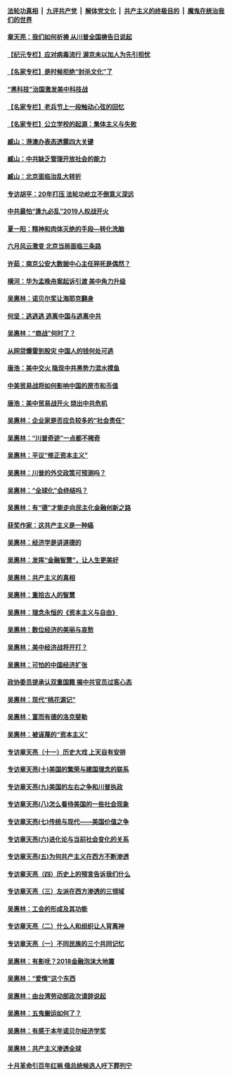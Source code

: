####  [法轮功真相](../../../../basic/blob/master/README.md?t=07020701) &nbsp;|&nbsp; [九评共产党](../../../../9ping.md/blob/master/README.md?t=07020701) &nbsp;|&nbsp; [解体党文化](../../../../jtdwh.md/blob/master/README.md?t=07020701)  &nbsp;|&nbsp; [共产主义的终极目的](../../../../gczydzjmd.md/blob/master/README.md?t=07020701) &nbsp;|&nbsp; [魔鬼在统治我们的世界](../../../../mgztzwmdsj.md/blob/master/README.md?t=07020701) 

#### [章天亮：我们如何祈祷 从川普全国祷告日说起](../pages/nsc423/n11944627.md?t=07020701) 

#### [【纪元专栏】应对病毒流行 渥京未以加人为先引担忧](../pages/nsc423/n11875714.md?t=07020701) 

#### [【名家专栏】是时候拒绝“封杀文化”了](../pages/nsc423/n11814093.md?t=07020701) 

#### [“黑科技”治国激发美中科技战](../pages/nsc423/n11638056.md?t=07020701) 

#### [【名家专栏】老兵节上一段触动心弦的回忆](../pages/nsc423/n11646016.md?t=07020701) 

#### [【名家专栏】公立学校的起源：集体主义与失败](../pages/nsc423/n11601833.md?t=07020701) 

#### [臧山：港澳办表态透露四大关键](../pages/nsc423/n11421628.md?t=07020701) 

#### [臧山：中共缺乏管理开放社会的能力](../pages/nsc423/n11407457.md?t=07020701) 

#### [臧山：北京面临治乱大转折](../pages/nsc423/n11406895.md?t=07020701) 

#### [专访胡平：20年打压 法轮功屹立不倒意义深远](../pages/nsc423/n11398800.md?t=07020701) 

#### [中共最怕“逢九必乱”2019人权战开火](../pages/nsc423/n11385248.md?t=07020701) 

#### [夏一阳：精神和肉体灭绝的手段—转化洗脑](../pages/nsc423/n11368250.md?t=07020701) 

#### [六月风云激变 北京当局面临三条路](../pages/nsc423/n11313668.md?t=07020701) 

#### [许茹：南京公安大数据中心主任猝死是偶然？](../pages/nsc423/n11064744.md?t=07020701) 

#### [横河：华为孟晚舟案起诉引渡 美中角力升级](../pages/nsc423/n11027230.md?t=07020701) 

#### [吴惠林：诺贝尔奖让海耶克翻身](../pages/nsc423/n10890049.md?t=07020701) 

#### [何坚：逃逃逃 逃离中国与逃离中共](../pages/nsc423/n10592891.md?t=07020701) 

#### [吴惠林：“商战”何时了？](../pages/nsc423/n10573558.md?t=07020701) 

#### [从网贷爆雷到股灾 中国人的钱何处可逃](../pages/nsc423/n10572800.md?t=07020701) 

#### [唐浩：美中交火 隐现中共黑势力混水摸鱼](../pages/nsc423/n10544040.md?t=07020701) 

#### [中美贸易战将如何影响中国的房市和币值](../pages/nsc423/n10543697.md?t=07020701) 

#### [唐浩：美中贸易战开火 烧出中共危机](../pages/nsc423/n10540126.md?t=07020701) 

#### [吴惠林：企业家是否应负较多的“社会责任”](../pages/nsc423/n10535022.md?t=07020701) 

#### [吴惠林：“川普奇迹”一点都不稀奇](../pages/nsc423/n10512808.md?t=07020701) 

#### [吴惠林：平议“修正资本主义”](../pages/nsc423/n10495724.md?t=07020701) 

#### [吴惠林：川普的外交政策可预测吗？](../pages/nsc423/n10462387.md?t=07020701) 

#### [吴惠林：“全球化”会终结吗？](../pages/nsc423/n10452838.md?t=07020701) 

#### [吴惠林：有“德”才能走向民主化金融创新之路](../pages/nsc423/n10432292.md?t=07020701) 

#### [获奖作家：这共产主义是一种癌](../pages/nsc423/n10431541.md?t=07020701) 

#### [吴惠林：经济学是讲道德的](../pages/nsc423/n10398014.md?t=07020701) 

#### [吴惠林：发挥“金融智慧”，让人生更美好](../pages/nsc423/n10375019.md?t=07020701) 

#### [吴惠林：共产主义的真相](../pages/nsc423/n10351394.md?t=07020701) 

#### [吴惠林：重拾古人的智慧](../pages/nsc423/n10337691.md?t=07020701) 

#### [吴惠林：理念永恒的《资本主义与自由》](../pages/nsc423/n10316274.md?t=07020701) 

#### [吴惠林：数位经济的美丽与哀愁](../pages/nsc423/n10292946.md?t=07020701) 

#### [吴惠林：美中经济战将开打？](../pages/nsc423/n10258825.md?t=07020701) 

#### [吴惠林：可怕的中国经济扩张](../pages/nsc423/n10219147.md?t=07020701) 

#### [政协委员提承认双重国籍 揭中共官员过客心态](../pages/nsc423/n10208809.md?t=07020701) 

#### [吴惠林：现代“桃花源记”](../pages/nsc423/n10185234.md?t=07020701) 

#### [吴惠林：富而有德的洛克斐勒](../pages/nsc423/n10142264.md?t=07020701) 

#### [吴惠林：被诬蔑的“资本主义”](../pages/nsc423/n10124816.md?t=07020701) 

#### [专访章天亮（十一）历史大戏 上天自有安排](../pages/nsc423/n10094905.md?t=07020701) 

#### [专访章天亮(十)美国的繁荣与建国理念的联系](../pages/nsc423/n10094899.md?t=07020701) 

#### [专访章天亮(九)美国的左右之争和川普执政](../pages/nsc423/n10094889.md?t=07020701) 

#### [专访章天亮(八)怎么看待美国的一些社会现象](../pages/nsc423/n10094857.md?t=07020701) 

#### [专访章天亮(七)传统与现代——美国价值之争](../pages/nsc423/n10093140.md?t=07020701) 

#### [专访章天亮(六)进化论与当前社会变化的关系](../pages/nsc423/n10092036.md?t=07020701) 

#### [专访章天亮(五)为何共产主义在西方不断渗透](../pages/nsc423/n10083620.md?t=07020701) 

#### [专访章天亮（四）历史上的预言告诉我们什么](../pages/nsc423/n10083606.md?t=07020701) 

#### [专访章天亮（三）左派在西方渗透的三领域](../pages/nsc423/n10081115.md?t=07020701) 

#### [吴惠林：工会的形成及其功能](../pages/nsc423/n10080633.md?t=07020701) 

#### [专访章天亮（二）什么人和组织让人背离神](../pages/nsc423/n10076637.md?t=07020701) 

#### [专访章天亮（一）不同民族的三个共同记忆](../pages/nsc423/n10074188.md?t=07020701) 

#### [吴惠林：有影呒？2018金融泡沫大地震](../pages/nsc423/n10040534.md?t=07020701) 

#### [吴惠林：“爱情”这个东西](../pages/nsc423/n10019423.md?t=07020701) 

#### [吴惠林：由台湾劳动部政次请辞说起](../pages/nsc423/n9979679.md?t=07020701) 

#### [吴惠林：五鬼搬运如何了？](../pages/nsc423/n9925338.md?t=07020701) 

#### [吴惠林：有感于本年诺贝尔经济学奖](../pages/nsc423/n9871883.md?t=07020701) 

#### [吴惠林：共产主义渗透全球](../pages/nsc423/n9812748.md?t=07020701) 

#### [十月革命引百年红祸 俄总统候选人吁下葬列宁](../pages/nsc423/n9810182.md?t=07020701) 

